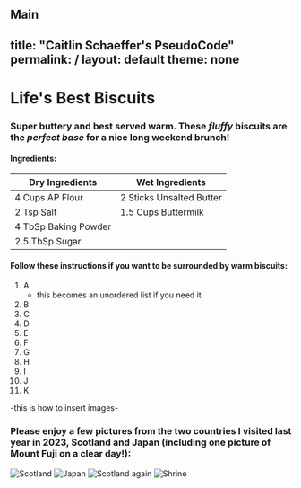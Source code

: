 Main
---
title: "Caitlin Schaeffer's PseudoCode"
permalink: /
layout: default
theme: none
---

# Life's Best Biscuits

### Super buttery and best served warm. These *fluffy* biscuits are the ***perfect base*** for a nice long weekend brunch!

#### Ingredients:
| Dry Ingredients      | Wet Ingredients                |
| -------------------  | ---------------                |
| 4 Cups AP Flour      | 2 Sticks Unsalted Butter       |
| 2 Tsp Salt           | 1.5 Cups Buttermilk            |
| 4 TbSp Baking Powder |                                |
| 2.5 TbSp Sugar       |                                |

#### Follow these instructions if you want to be surrounded by warm biscuits:

1. A
   - this becomes an unordered list if you need it
3. B
4. C
5. D
6. E
7. F
8. G
9. H
10. I
11. J
12. K


-this is how to insert images-
### Please enjoy a few pictures from the two countries I visited last year in 2023, Scotland and Japan (including one picture of Mount Fuji on a clear day!):
![Scotland](docs/assets/css/DAB11812-53C9-4AFB-B670-DD01B69FC601.jpeg)
![Japan](docs/assets/css/IMG_7921.jpeg)
![Scotland again](docs/assets/css/IMG_6625.jpeg)
![Shrine](docs/assets/css/4AFF128E-C1AC-4612-BD47-23956700FE1F.jpeg)
